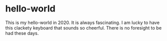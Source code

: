 # hello-world
This is my hello-world in 2020. It is always fascinating. I am lucky to have this clackety keyboard that sounds so cheerful. 
There is no foresight to be had these days.
